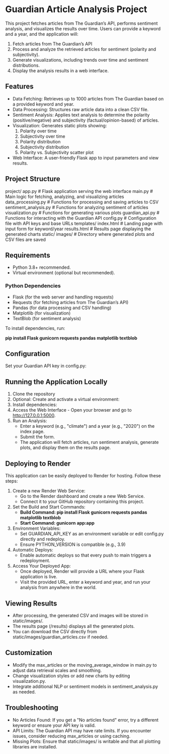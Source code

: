 # Guardian Article Analysis Project

This project fetches articles from The Guardian’s API, performs sentiment analysis, and visualizes the results over time. Users can provide a keyword and a year, and the application will:

1. Fetch articles from The Guardian’s API
2. Process and analyze the retrieved articles for sentiment (polarity and subjectivity).
3. Generate visualizations, including trends over time and sentiment distributions.
4. Display the analysis results in a web interface.

## Features

- Data Fetching: Retrieves up to 1000 articles from The Guardian based on a provided keyword and year.
- Data Processing: Structures raw article data into a clean CSV file.
- Sentiment Analysis: Applies text analysis to determine the polarity (positive/negative) and subjectivity (factual/opinion-based) of articles.
- Visualization: Generates static plots showing:
   1. Polarity over time
   2. Subjectivity over time
   3. Polarity distribution
   4. Subjectivity distribution
   5. Polarity vs. Subjectivity scatter plot
- Web Interface: A user-friendly Flask app to input parameters and view results.


## Project Structure

project/
   app.py                # Flask application serving the web interface
   main.py               # Main logic for fetching, analyzing, and visualizing articles
   data_processing.py    # Functions for processing and saving articles to CSV
   sentiment_analysis.py # Functions for analyzing sentiment of articles
   visualization.py      # Functions for generating various plots
   guardian_api.py       # Functions for interacting with the Guardian API
   config.py             # Configuration file with API keys and base URLs
   templates/
       index.html        # Landing page with input form for keyword/year
       results.html      # Results page displaying the generated charts
   static/
       images/           # Directory where generated plots and CSV files are saved


## Requirements

- Python 3.8+ recommended.
- Virtual environment (optional but recommended).

### Python Dependencies
- Flask (for the web server and handling requests)
- Requests (for fetching articles from The Guardian’s API)
- Pandas (for data processing and CSV handling)
- Matplotlib (for visualization)
- TextBlob (for sentiment analysis)

To install dependencies, run:

**pip install Flask gunicorn requests pandas matplotlib textblob**

## Configuration

Set your Guardian API key in config.py:

## Running the Application Locally

1. Clone the repository
2. Optional: Create and activate a virtual environment:
3. Install dependencies:
4. Access the Web Interface - Open your browser and go to http://127.0.0.1:5000.
5. Run an Analysis:
   - Enter a keyword (e.g., "climate") and a year (e.g., "2020") on the index page.
   - Submit the form.
   - The application will fetch articles, run sentiment analysis, generate plots, and display them on the results page.

## Deploying to Render

This application can be easily deployed to Render for hosting. Follow these steps:

1. Create a new Render Web Service:
   - Go to the Render dashboard and create a new Web Service.
   - Connect it to your GitHub repository containing this project.
2. Set the Build and Start Commands:
   - **Build Command: pip install Flask gunicorn requests pandas matplotlib textblob**
   - **Start Command: gunicorn app:app**
3. Environment Variables:
   - Set GUARDIAN_API_KEY as an environment variable or edit config.py directly and redeploy.
   - Ensure PYTHON_VERSION is compatible (e.g., 3.9)
4. Automatic Deploys:
   - Enable automatic deploys so that every push to main triggers a redeployment.
5. Access Your Deployed App:
   - Once deployed, Render will provide a URL where your Flask application is live.
   - Visit the provided URL, enter a keyword and year, and run your analysis from anywhere in the world.

## Viewing Results

   - After processing, the generated CSV and images will be stored in static/images/.
   - The results page (/results) displays all the generated plots.
   - You can download the CSV directly from static/images/guardian_articles.csv if needed.

## Customization

   - Modify the max_articles or the moving_average_window in main.py to adjust data retrieval scales and smoothing.
   - Change visualization styles or add new charts by editing visualization.py.
   - Integrate additional NLP or sentiment models in sentiment_analysis.py as needed.


## Troubleshooting

   - No Articles Found: If you get a "No articles found" error, try a different keyword or ensure your API key is valid.
   - API Limits: The Guardian API may have rate limits. If you encounter issues, consider reducing max_articles or using caching.
   - Missing Plots: Ensure that static/images/ is writable and that all plotting libraries are installed.
